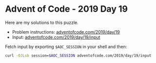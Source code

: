 # Advent of Code - 2019 Day 19
Here are my solutions to this puzzle.

* Problem instructions: [adventofcode.com/2019/day/19](https://adventofcode.com/2019/day/19)
* Input: [adventofcode.com/2019/day/19/input](https://adventofcode.com/2019/day/19/input)

Fetch input by exporting `$AOC_SESSION` in your shell and then:
```bash
curl -OJLsb session=$AOC_SESSION adventofcode.com/2019/day/19/input
```
